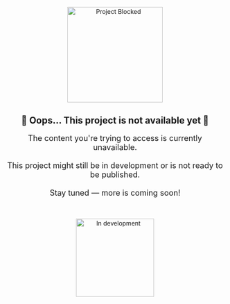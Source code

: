 <div align="center">

  <!-- GIF "Blocked" cargado desde raw (sin enlace a la página de GitHub) -->
  <img 
    src="https://raw.githubusercontent.com/Zentheriun/Zentheriun/main/Resources/.GIFs/Blocked.gif" 
    width="220" 
    alt="Project Blocked">

  <!-- Título profesional -->
  <h2>🚧 Oops... This project is not available yet 🚧</h2>

  <!-- Mensaje claro y formal -->
  <p style="font-size: 18px;">
    The content you're trying to access is currently unavailable.<br><br>
    This project might still be in development or is not ready to be published.<br><br>
    Stay tuned — more is coming soon!
  </p>

  <br>

  <!-- GIF opcional de desarrollo también cargado por raw -->
  <img 
    src="https://raw.githubusercontent.com/Zentheriun/Zentheriun/main/Resources/.GIFs/Working.gif" 
    width="180" 
    alt="In development">

</div>
